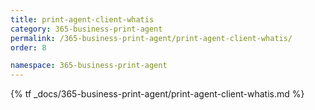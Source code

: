 ```yaml
---
title: print-agent-client-whatis
category: 365-business-print-agent
permalink: /365-business-print-agent/print-agent-client-whatis/
order: 8

namespace: 365-business-print-agent
---
```


{% tf _docs/365-business-print-agent/print-agent-client-whatis.md %}